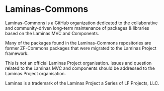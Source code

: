 # Laminas-Commons 

Laminas-Commons is a GitHub organization dedicated to the collaborative 
and community-driven long-term maintenance of packages & libraries based on the Laminas MVC and Components.

Many of the packages found in the Laminas-Commons repositories are former ZF-Commons packages
that were migrated to the Laminas Project framework.

This is not an official Laminas Project organisation.  Issues and question related to the Laminas MVC and components 
should be addressed to the Laminas Project organisation.

Laminas is a trademark of the Laminas Project a Series of LF Projects, LLC.

